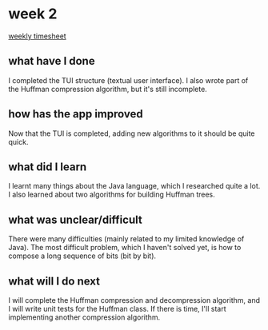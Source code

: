 # week 2

[weekly timesheet](https://github.com/nigoshh/huff-n-puff/blob/master/docs/timesheet.md#week-2)

## what have I done

I completed the TUI structure (textual user interface). I also wrote part of the Huffman compression algorithm, but it's still incomplete.

## how has the app improved

Now that the TUI is completed, adding new algorithms to it should be quite quick.

## what did I learn

I learnt many things about the Java language, which I researched quite a lot. I also learned about two algorithms for building Huffman trees.

## what was unclear/difficult

There were many difficulties (mainly related to my limited knowledge of Java). The most difficult problem, which I haven't solved yet, is how to compose a long sequence of bits (bit by bit).

## what will I do next

I will complete the Huffman compression and decompression algorithm, and I will write unit tests for the Huffman class. If there is time, I'll start implementing another compression algorithm.
